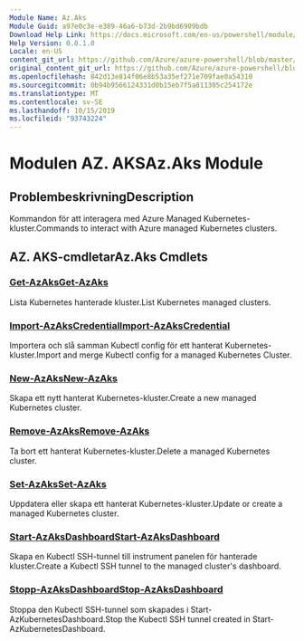 ```yaml
---
Module Name: Az.Aks
Module Guid: a97e0c3e-e389-46a6-b73d-2b9bd6909bdb
Download Help Link: https://docs.microsoft.com/en-us/powershell/module/az.aks
Help Version: 0.0.1.0
Locale: en-US
content_git_url: https://github.com/Azure/azure-powershell/blob/master/src/Aks/Aks/help/Az.Aks.md
original_content_git_url: https://github.com/Azure/azure-powershell/blob/master/src/Aks/Aks/help/Az.Aks.md
ms.openlocfilehash: 842d13e814f06e8b53a35ef271e709fae0a54310
ms.sourcegitcommit: 0b94b9566124331d0b15eb7f5a811305c254172e
ms.translationtype: MT
ms.contentlocale: sv-SE
ms.lasthandoff: 10/15/2019
ms.locfileid: "93743224"
---
```

# <span data-ttu-id="46c1d-101">Modulen AZ. AKS</span><span class="sxs-lookup"><span data-stu-id="46c1d-101">Az.Aks Module</span></span>
## <span data-ttu-id="46c1d-102">Problembeskrivning</span><span class="sxs-lookup"><span data-stu-id="46c1d-102">Description</span></span>
<span data-ttu-id="46c1d-103">Kommandon för att interagera med Azure Managed Kubernetes-kluster.</span><span class="sxs-lookup"><span data-stu-id="46c1d-103">Commands to interact with Azure managed Kubernetes clusters.</span></span>

## <span data-ttu-id="46c1d-104">AZ. AKS-cmdletar</span><span class="sxs-lookup"><span data-stu-id="46c1d-104">Az.Aks Cmdlets</span></span>
### [<span data-ttu-id="46c1d-105">Get-AzAks</span><span class="sxs-lookup"><span data-stu-id="46c1d-105">Get-AzAks</span></span>](Get-AzAks.md)
<span data-ttu-id="46c1d-106">Lista Kubernetes hanterade kluster.</span><span class="sxs-lookup"><span data-stu-id="46c1d-106">List Kubernetes managed clusters.</span></span>

### [<span data-ttu-id="46c1d-107">Import-AzAksCredential</span><span class="sxs-lookup"><span data-stu-id="46c1d-107">Import-AzAksCredential</span></span>](Import-AzAksCredential.md)
<span data-ttu-id="46c1d-108">Importera och slå samman Kubectl config för ett hanterat Kubernetes-kluster.</span><span class="sxs-lookup"><span data-stu-id="46c1d-108">Import and merge Kubectl config for a managed Kubernetes Cluster.</span></span>

### [<span data-ttu-id="46c1d-109">New-AzAks</span><span class="sxs-lookup"><span data-stu-id="46c1d-109">New-AzAks</span></span>](New-AzAks.md)
<span data-ttu-id="46c1d-110">Skapa ett nytt hanterat Kubernetes-kluster.</span><span class="sxs-lookup"><span data-stu-id="46c1d-110">Create a new managed Kubernetes cluster.</span></span>

### [<span data-ttu-id="46c1d-111">Remove-AzAks</span><span class="sxs-lookup"><span data-stu-id="46c1d-111">Remove-AzAks</span></span>](Remove-AzAks.md)
<span data-ttu-id="46c1d-112">Ta bort ett hanterat Kubernetes-kluster.</span><span class="sxs-lookup"><span data-stu-id="46c1d-112">Delete a managed Kubernetes cluster.</span></span>

### [<span data-ttu-id="46c1d-113">Set-AzAks</span><span class="sxs-lookup"><span data-stu-id="46c1d-113">Set-AzAks</span></span>](Set-AzAks.md)
<span data-ttu-id="46c1d-114">Uppdatera eller skapa ett hanterat Kubernetes-kluster.</span><span class="sxs-lookup"><span data-stu-id="46c1d-114">Update or create a managed Kubernetes cluster.</span></span>

### [<span data-ttu-id="46c1d-115">Start-AzAksDashboard</span><span class="sxs-lookup"><span data-stu-id="46c1d-115">Start-AzAksDashboard</span></span>](Start-AzAksDashboard.md)
<span data-ttu-id="46c1d-116">Skapa en Kubectl SSH-tunnel till instrument panelen för hanterade kluster.</span><span class="sxs-lookup"><span data-stu-id="46c1d-116">Create a Kubectl SSH tunnel to the managed cluster's dashboard.</span></span>

### [<span data-ttu-id="46c1d-117">Stopp-AzAksDashboard</span><span class="sxs-lookup"><span data-stu-id="46c1d-117">Stop-AzAksDashboard</span></span>](Stop-AzAksDashboard.md)
<span data-ttu-id="46c1d-118">Stoppa den Kubectl SSH-tunnel som skapades i Start-AzKubernetesDashboard.</span><span class="sxs-lookup"><span data-stu-id="46c1d-118">Stop the Kubectl SSH tunnel created in Start-AzKubernetesDashboard.</span></span>

